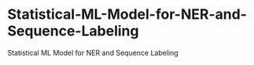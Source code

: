# Statistical-ML-Model-for-NER-and-Sequence-Labeling
Statistical ML Model for NER and Sequence Labeling
